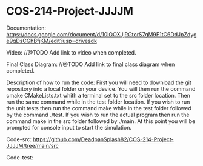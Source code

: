 # COS-214-Project-JJJJM
Documentation: https://docs.google.com/document/d/10lOOXJjRGtorS7gM9F1tC6DdJpZdyge9qDsCGhBfjKM/edit?usp=drivesdk

Video: //@TODO Add link to video when completed.

Final Class Diagram: //@TODO Add link to final class diagram when completed.

Description of how to run the code: 
First you will need to download the git repository into a local folder on your device. You will then run the command cmake CMakeLists.txt whith a terminal set to the
src folder location. Then run the same command while in the test folder location. If you wish to run the unit tests then run the command make while in the test folder
followed by the command ./test. If you wish to run the actual program then run the command make in the src folder followed by ./main. At this point you will be
prompted for console input to start the simulation.

Code-src: https://github.com/DeadpanSplash82/COS-214-Project-JJJJM/tree/main/src

Code-test: 
